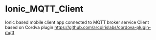 # Ionic_MQTT_Client
Ionic based mobile client app connected to MQTT broker service
Client based on Cordva plugin https://github.com/arcoirislabs/cordova-plugin-mqtt  
